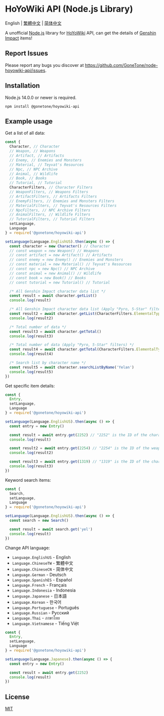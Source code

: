 # HoYoWiki API (Node.js Library)

English | [繁體中文](README_ZH-TW.md) | [简体中文](README_ZH-CN.md)

A unofficial [Node.js](https://nodejs.org/) library for [HoYoWiki](https://wiki.hoyolab.com/) API, can get the details of [Genshin Impact](https://genshin.hoyoverse.com/) items!

## Report Issues

Please report any bugs you discover at <https://github.com/GoneTone/node-hoyowiki-api/issues>.

## Installation

Node.js 14.0.0 or newer is required.

```sh-session
npm install @gonetone/hoyowiki-api
```

## Example usage

Get a list of all data:

```javascript
const {
  Character, // Character
  // Weapon, // Weapons
  // Artifact, // Artifacts
  // Enemy, // Enemies and Monsters
  // Material, // Teyvat's Resources
  // Npc, // NPC Archive
  // Animal, // Wildlife
  // Book, // Books
  // Tutorial, // Tutorial
  CharacterFilters, // Character Filters
  // WeaponFilters, // Weapons Filters
  // ArtifactFilters, // Artifacts Filters
  // EnemyFilters, // Enemies and Monsters Filters
  // MaterialFilters, // Teyvat's Resources Filters
  // NpcFilters, // NPC Archive Filters
  // AnimalFilters, // Wildlife Filters
  // TutorialFilters, // Tutorial Filters
  setLanguage,
  Language
} = require('@gonetone/hoyowiki-api')

setLanguage(Language.EnglishUS).then(async () => {
  const character = new Character() // Character
  // const weapon = new Weapon() // Weapons
  // const artifact = new Artifact() // Artifacts
  // const enemy = new Enemy() // Enemies and Monsters
  // const material = new Material() // Teyvat's Resources
  // const npc = new Npc() // NPC Archive
  // const animal = new Animal() // Wildlife
  // const book = new Book() // Books
  // const tutorial = new Tutorial() // Tutorial

  /* All Genshin Impact character data list */
  const result = await character.getList()
  console.log(result)

  /* All Genshin Impact character data list (Apply "Pyro, 5-Star" filters) */
  const result2 = await character.getList(CharacterFilters.ElementalType.Pyro, CharacterFilters.Quality.Star5)
  console.log(result2)

  /* Total number of data */
  const result3 = await character.getTotal()
  console.log(result3)

  /* Total number of data (Apply "Pyro, 5-Star" filters) */
  const result4 = await character.getTotal(CharacterFilters.ElementalType.Pyro, CharacterFilters.Quality.Star5)
  console.log(result4)

  /* Search list by character name */
  const result5 = await character.searchListByName('Yelan')
  console.log(result5)
})
```

Get specific item details:

```javascript
const {
  Entry,
  setLanguage,
  Language
} = require('@gonetone/hoyowiki-api')

setLanguage(Language.EnglishUS).then(async () => {
  const entry = new Entry()

  const result = await entry.get(2252) // "2252" is the ID of the character "Yelan"
  console.log(result)

  const result2 = await entry.get(2254) // "2254" is the ID of the weapon "Aqua Simulacra"
  console.log(result2)

  const result3 = await entry.get(1319) // "1319" is the ID of the character level-up material "Runic Fang"
  console.log(result3)
})
```

Keyword search items:

```javascript
const {
  Search,
  setLanguage,
  Language
} = require('@gonetone/hoyowiki-api')

setLanguage(Language.EnglishUS).then(async () => {
  const search = new Search()

  const result = await search.get('yel')
  console.log(result)
})
```

Change API language:

- `Language.EnglishUS` - English
- `Language.ChineseTW` - 繁體中文
- `Language.ChineseCN` - 简体中文
- `Language.German` - Deutsch
- `Language.SpanishES` - Español
- `Language.French` - Français
- `Language.Indonesia` - Indonesia
- `Language.Japanese` - 日本語
- `Language.Korean` - 한국어
- `Language.Portuguese` - Português
- `Language.Russian` - Pусский
- `Language.Thai` - ภาษาไทย
- `Language.Vietnamese` - Tiếng Việt

```javascript
const {
  Entry,
  setLanguage,
  Language
} = require('@gonetone/hoyowiki-api')

setLanguage(Language.Japanese).then(async () => {
  const entry = new Entry()

  const result = await entry.get(2252)
  console.log(result)
})
```

## License

[MIT](LICENSE)
